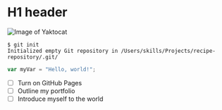 # H1 header

![Image of Yaktocat](https://octodex.github.com/images/yaktocat.png)

```shellsession
$ git init
Initialized empty Git repository in /Users/skills/Projects/recipe-repository/.git/
```

```javascript
var myVar = "Hello, world!";
```

- [ ] Turn on GitHub Pages
- [ ] Outline my portfolio
- [ ] Introduce myself to the world
